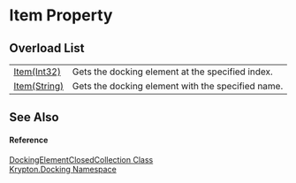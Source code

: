 # Item Property


## Overload List
<table>
<tr>
<td><a href="b1535e0e-fc53-5d2a-82df-33d4735f589f.md">Item(Int32)</a></td>
<td>Gets the docking element at the specified index.</td></tr>
<tr>
<td><a href="561ac521-f59c-8633-422c-ccf7a56d7f17.md">Item(String)</a></td>
<td>Gets the docking element with the specified name.</td></tr>
</table>

## See Also


#### Reference
<a href="b45217df-c31e-9df9-dd90-e39ac4e0ee6c.md">DockingElementClosedCollection Class</a>  
<a href="98399376-cf41-9454-4b4d-4fab2ca20bc7.md">Krypton.Docking Namespace</a>  
